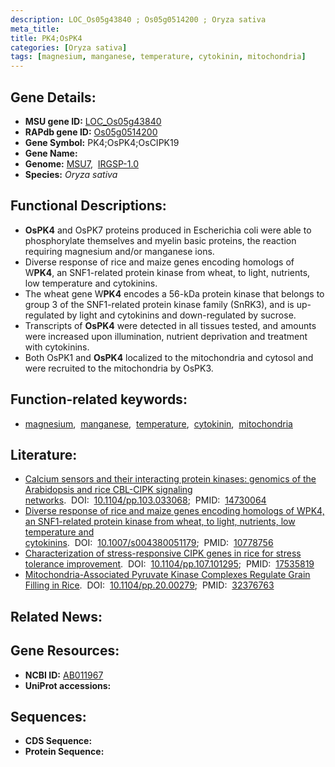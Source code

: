 ```yaml
---
description: LOC_Os05g43840 ; Os05g0514200 ; Oryza sativa
meta_title:
title: PK4;OsPK4
categories: [Oryza sativa]
tags: [magnesium, manganese, temperature, cytokinin, mitochondria]
---
```


## Gene Details:
- **MSU gene ID:** [LOC_Os05g43840](http://rice.uga.edu/cgi-bin/ORF_infopage.cgi?orf=LOC_Os05g43840)  
- **RAPdb gene ID:** [Os05g0514200](https://rapdb.dna.affrc.go.jp/locus/?name=Os05g0514200)  
- **Gene Symbol:** PK4;OsPK4;OsCIPK19
- **Gene Name:**
- **Genome:**  [MSU7](http://rice.uga.edu/),&nbsp;&nbsp;[IRGSP-1.0](https://rapdb.dna.affrc.go.jp/download/irgsp1.html)
- **Species:** *Oryza sativa*

## Functional Descriptions:
   - **OsPK4** and OsPK7 proteins produced in Escherichia coli were able to phosphorylate themselves and myelin basic proteins, the reaction requiring magnesium and/or manganese ions.
   - Diverse response of rice and maize genes encoding homologs of W**PK4**, an SNF1-related protein kinase from wheat, to light, nutrients, low temperature and cytokinins.
   - The wheat gene W**PK4** encodes a 56-kDa protein kinase that belongs to group 3 of the SNF1-related protein kinase family (SnRK3), and is up-regulated by light and cytokinins and down-regulated by sucrose.
   - Transcripts of **OsPK4** were detected in all tissues tested, and amounts were increased upon illumination, nutrient deprivation and treatment with cytokinins.
   - Both OsPK1 and **OsPK4** localized to the mitochondria and cytosol and were recruited to the mitochondria by OsPK3.

## Function-related keywords:
   - [magnesium](/tags/magnesium/),&nbsp;&nbsp;[manganese](/tags/manganese/),&nbsp;&nbsp;[temperature](/tags/temperature/),&nbsp;&nbsp;[cytokinin](/tags/cytokinin/),&nbsp;&nbsp;[mitochondria](/tags/mitochondria/)

## Literature:
   - [Calcium sensors and their interacting protein kinases: genomics of the Arabidopsis and rice CBL-CIPK signaling networks](https://www.doi.org/10.1104/pp.103.033068).&nbsp;&nbsp;DOI:&nbsp;&nbsp;[10.1104/pp.103.033068](https://www.doi.org/10.1104/pp.103.033068);&nbsp;&nbsp;PMID:&nbsp;&nbsp;[14730064](https://pubmed.ncbi.nlm.nih.gov/14730064/)
   - [Diverse response of rice and maize genes encoding homologs of WPK4, an SNF1-related protein kinase from wheat, to light, nutrients, low temperature and cytokinins](https://www.doi.org/10.1007/s004380051179).&nbsp;&nbsp;DOI:&nbsp;&nbsp;[10.1007/s004380051179](https://www.doi.org/10.1007/s004380051179);&nbsp;&nbsp;PMID:&nbsp;&nbsp;[10778756](https://pubmed.ncbi.nlm.nih.gov/10778756/)
   - [Characterization of stress-responsive CIPK genes in rice for stress tolerance improvement](https://www.doi.org/10.1104/pp.107.101295).&nbsp;&nbsp;DOI:&nbsp;&nbsp;[10.1104/pp.107.101295](https://www.doi.org/10.1104/pp.107.101295);&nbsp;&nbsp;PMID:&nbsp;&nbsp;[17535819](https://pubmed.ncbi.nlm.nih.gov/17535819/)
   - [Mitochondria-Associated Pyruvate Kinase Complexes Regulate Grain Filling in Rice](https://www.doi.org/10.1104/pp.20.00279).&nbsp;&nbsp;DOI:&nbsp;&nbsp;[10.1104/pp.20.00279](https://www.doi.org/10.1104/pp.20.00279);&nbsp;&nbsp;PMID:&nbsp;&nbsp;[32376763](https://pubmed.ncbi.nlm.nih.gov/32376763/)

## Related News:

## Gene Resources:
- **NCBI ID:**  [AB011967](http://www.ncbi.nlm.nih.gov/nuccore/AB011967)
- **UniProt accessions:** [](https://www.uniprot.org/uniprotkb//entry)

## Sequences:
- **CDS Sequence:**
- **Protein Sequence:**
